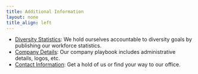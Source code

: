 ```yaml
---
title: Additional Information
layout: none
title_align: left
---
```


<!-- TODO: update github reference url -->
<!-- TODO: make content into cards or otherwise more interest -->

* [Diversity Statistics](/content/story/diversity): We hold ourselves accountable to diversity goals by publishing our workforce statistics.
* [Company Details](https://github.com/STSILABS/playbook/blob/main/branding/assets.md): Our company playbook includes administrative details, logos, etc.
* [Contact Information](/content/contact): Get a hold of us or find your way to our office.